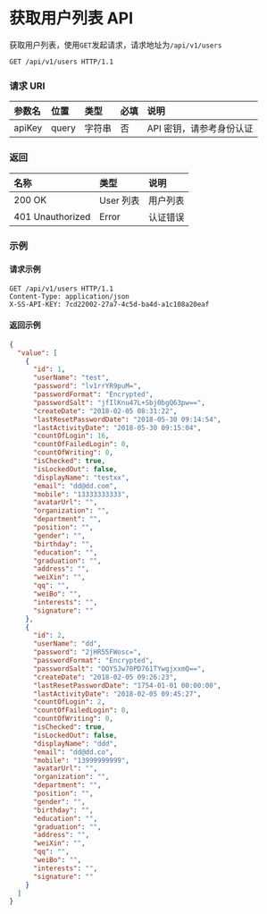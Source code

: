 # 获取用户列表 API

获取用户列表，使用`GET`发起请求，请求地址为`/api/v1/users`

```
GET /api/v1/users HTTP/1.1
```

### 请求 URI

|参数名	|位置	|类型	|必填	|说明|
| :----- | :----- | :----- | :----- | :----- |
|apiKey|	query	|字符串|	否	|API 密钥，请参考身份认证|

### 返回

| 名称 | 类型 | 说明 |
| :----- | :----- | :----- |
|200 OK	|User 列表	|用户列表|
|401 Unauthorized	|Error	|认证错误|

### 示例

#### 请求示例

```
GET /api/v1/users HTTP/1.1
Content-Type: application/json
X-SS-API-KEY: 7cd22002-27a7-4c5d-ba4d-a1c108a20eaf
```

#### 返回示例

```json
{
  "value": [
    {
      "id": 1,
      "userName": "test",
      "password": "lv1rrYR9puM=",
      "passwordFormat": "Encrypted",
      "passwordSalt": "jfIlKnu47L+Sbj0bgQ63pw==",
      "createDate": "2018-02-05 08:31:22",
      "lastResetPasswordDate": "2018-05-30 09:14:54",
      "lastActivityDate": "2018-05-30 09:15:04",
      "countOfLogin": 16,
      "countOfFailedLogin": 0,
      "countOfWriting": 0,
      "isChecked": true,
      "isLockedOut": false,
      "displayName": "testxx",
      "email": "dd@dd.com",
      "mobile": "13333333333",
      "avatarUrl": "",
      "organization": "",
      "department": "",
      "position": "",
      "gender": "",
      "birthday": "",
      "education": "",
      "graduation": "",
      "address": "",
      "weiXin": "",
      "qq": "",
      "weiBo": "",
      "interests": "",
      "signature": ""
    },
    {
      "id": 2,
      "userName": "dd",
      "password": "2jHR55FWosc=",
      "passwordFormat": "Encrypted",
      "passwordSalt": "OOYSJw70PD761TYwgjxxmQ==",
      "createDate": "2018-02-05 09:26:23",
      "lastResetPasswordDate": "1754-01-01 00:00:00",
      "lastActivityDate": "2018-02-05 09:45:27",
      "countOfLogin": 2,
      "countOfFailedLogin": 0,
      "countOfWriting": 0,
      "isChecked": true,
      "isLockedOut": false,
      "displayName": "ddd",
      "email": "dd@dd.co",
      "mobile": "13999999999",
      "avatarUrl": "",
      "organization": "",
      "department": "",
      "position": "",
      "gender": "",
      "birthday": "",
      "education": "",
      "graduation": "",
      "address": "",
      "weiXin": "",
      "qq": "",
      "weiBo": "",
      "interests": "",
      "signature": ""
    }
  ]
}
```